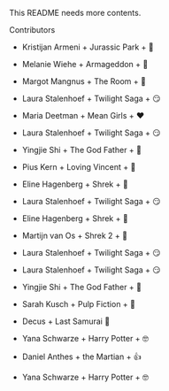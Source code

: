 This README needs more contents.

Contributors

- Kristijan Armeni + Jurassic Park + :eggplant:
- Melanie Wiehe + Armageddon + :whale2:
- Margot Mangnus + The Room + :rose:
- Laura Stalenhoef + Twilight Saga + :smirk:
- Maria Deetman + Mean Girls + :heart:
- Laura Stalenhoef + Twilight Saga + :smirk:
- Yingjie Shi + The God Father + :tomato:
- Pius Kern + Loving Vincent + :see_no_evil:
- Eline Hagenberg + Shrek + :baby_chick:
- Laura Stalenhoef + Twilight Saga + :smirk:
- Eline Hagenberg + Shrek + :baby_chick:
- Martijn van Os + Shrek 2 + :money_mouth_face:
- Laura Stalenhoef + Twilight Saga + :smirk:
- Laura Stalenhoef + Twilight Saga + :smirk:
- Yingjie Shi + The God Father + :tomato:
- Sarah Kusch + Pulp Fiction + :bug:

- Decus + Last Samurai :banana:
- Yana Schwarze + Harry Potter + :nerd_face:
- Daniel Anthes + the Martian + :thumbsup:
- Yana Schwarze + Harry Potter + :nerd_face:
